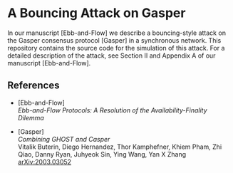 # A Bouncing Attack on Gasper

In our manuscript [Ebb-and-Flow] we describe a bouncing-style attack on the Gasper consensus protocol [Gasper] in a synchronous network.
This repository contains the source code for the simulation of this attack.
For a detailed description of the attack, see Section II and Appendix A of our manuscript [Ebb-and-Flow].


## References

* [Ebb-and-Flow]<br/>
  *Ebb-and-Flow Protocols: A Resolution of the Availability-Finality Dilemma*

* [Gasper]<br/>
  *Combining GHOST and Casper*<br/>
  Vitalik Buterin, Diego Hernandez, Thor Kamphefner, Khiem Pham, Zhi Qiao, Danny Ryan, Juhyeok Sin, Ying Wang, Yan X Zhang<br/>
  [arXiv:2003.03052](https://arxiv.org/abs/2003.03052)

